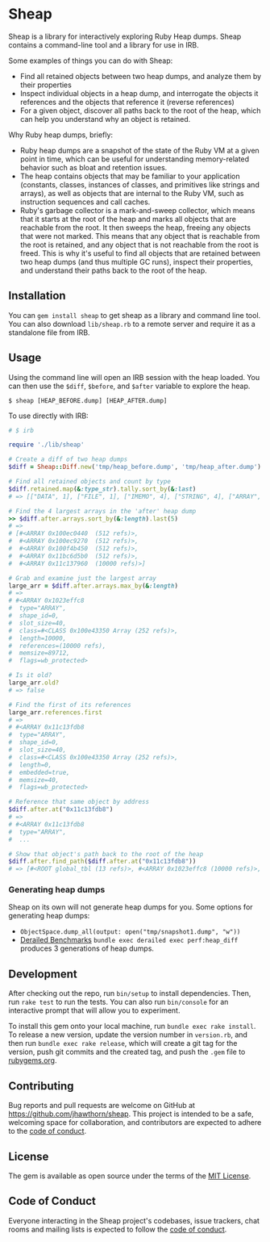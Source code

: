 # Sheap

Sheap is a library for interactively exploring Ruby Heap dumps. Sheap contains a command-line tool and a library for use in IRB. 

Some examples of things you can do with Sheap:
- Find all retained objects between two heap dumps, and analyze them by their properties
- Inspect individual objects in a heap dump, and interrogate the objects it references and the objects that reference it (reverse references)
- For a given object, discover all paths back to the root of the heap, which can help you understand why an object is retained.

Why Ruby heap dumps, briefly:
- Ruby heap dumps are a snapshot of the state of the Ruby VM at a given point in time, which can be useful for understanding memory-related behavior such as bloat and retention issues.
- The heap contains objects that may be familiar to your application (constants, classes, instances of classes, and primitives like strings and arrays), as well as objects that are internal to the Ruby VM, such as instruction sequences and call caches.
- Ruby's garbage collector is a mark-and-sweep collector, which means that it starts at the root of the heap and marks all objects that are reachable from the root. It then sweeps the heap, freeing any objects that were not marked. This means that any object that is reachable from the root is retained, and any object that is not reachable from the root is freed. This is why it's useful to find all objects that are retained between two heap dumps (and thus multiple GC runs), inspect their properties, and understand their paths back to the root of the heap.

## Installation

You can `gem install sheap` to get sheap as a library and command line tool. You can also download `lib/sheap.rb` to a remote server and require it as a standalone file from IRB.

## Usage

Using the command line will open an IRB session with the heap loaded. You can then use the `$diff`, `$before`, and `$after` variable to explore the heap.

```console
$ sheap [HEAP_BEFORE.dump] [HEAP_AFTER.dump]
```

To use directly with IRB:

```ruby
# $ irb

require './lib/sheap'

# Create a diff of two heap dumps
$diff = Sheap::Diff.new('tmp/heap_before.dump', 'tmp/heap_after.dump')

# Find all retained objects and count by type
$diff.retained.map(&:type_str).tally.sort_by(&:last)
# => [["DATA", 1], ["FILE", 1], ["IMEMO", 4], ["STRING", 4], ["ARRAY", 10000]]

# Find the 4 largest arrays in the 'after' heap dump
>> $diff.after.arrays.sort_by(&:length).last(5)
# =>
# [#<ARRAY 0x100ec0440  (512 refs)>,
#  #<ARRAY 0x100ec9270  (512 refs)>,
#  #<ARRAY 0x100f4b450  (512 refs)>,
#  #<ARRAY 0x11bc6d5b0  (512 refs)>,
#  #<ARRAY 0x11c137960  (10000 refs)>]

# Grab and examine just the largest array
large_arr = $diff.after.arrays.max_by(&:length)
# =>
# #<ARRAY 0x1023effc8
#  type="ARRAY",
#  shape_id=0,
#  slot_size=40,
#  class=#<CLASS 0x100e43350 Array (252 refs)>,
#  length=10000,
#  references=(10000 refs),
#  memsize=89712,
#  flags=wb_protected>

# Is it old?
large_arr.old?
# => false

# Find the first of its references
large_arr.references.first
# =>
# #<ARRAY 0x11c13fdb8
#  type="ARRAY",
#  shape_id=0,
#  slot_size=40,
#  class=#<CLASS 0x100e43350 Array (252 refs)>,
#  length=0,
#  embedded=true,
#  memsize=40,
#  flags=wb_protected>

# Reference that same object by address
$diff.after.at("0x11c13fdb8")
# =>
# #<ARRAY 0x11c13fdb8
#  type="ARRAY",
#  ...

# Show that object's path back to the root of the heap
$diff.after.find_path($diff.after.at("0x11c13fdb8"))
# => [#<ROOT global_tbl (13 refs)>, #<ARRAY 0x1023effc8 (10000 refs)>, #<ARRAY 0x11c13fdb8>]
```

### Generating heap dumps

Sheap on its own will not generate heap dumps for you. Some options for generating heap dumps:

- `ObjectSpace.dump_all(output: open("tmp/snapshot1.dump", "w"))`
- [Derailed Benchmarks](https://github.com/zombocom/derailed_benchmarks) `bundle exec derailed exec perf:heap_diff` produces 3 generations of heap dumps.

## Development

After checking out the repo, run `bin/setup` to install dependencies. Then, run `rake test` to run the tests. You can also run `bin/console` for an interactive prompt that will allow you to experiment.

To install this gem onto your local machine, run `bundle exec rake install`. To release a new version, update the version number in `version.rb`, and then run `bundle exec rake release`, which will create a git tag for the version, push git commits and the created tag, and push the `.gem` file to [rubygems.org](https://rubygems.org).

## Contributing

Bug reports and pull requests are welcome on GitHub at https://github.com/jhawthorn/sheap. This project is intended to be a safe, welcoming space for collaboration, and contributors are expected to adhere to the [code of conduct](https://github.com/jhawthorn/sheap/blob/main/CODE_OF_CONDUCT.md).

## License

The gem is available as open source under the terms of the [MIT License](https://opensource.org/licenses/MIT).

## Code of Conduct

Everyone interacting in the Sheap project's codebases, issue trackers, chat rooms and mailing lists is expected to follow the [code of conduct](https://github.com/jhawthorn/sheap/blob/main/CODE_OF_CONDUCT.md).
